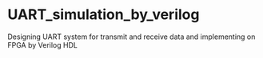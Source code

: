 # UART_simulation_by_verilog
Designing UART system for transmit and receive data and implementing  on FPGA by Verilog HDL
